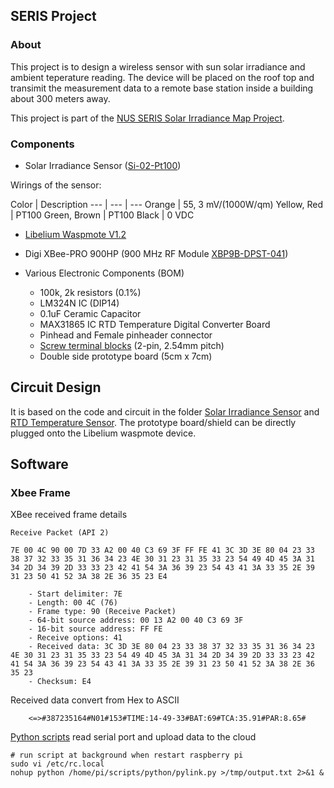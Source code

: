 ## SERIS Project

### About

This project is to design a wireless sensor with sun solar irradiance and ambient teperature reading. The device will be placed on the roof top and transimit the measurement data to a remote base station inside a building about 300 meters away.

This project is part of the [NUS SERIS Solar Irradiance Map Project](http://www.solar-repository.sg/irr-map.cfm).

### Components

* Solar Irradiance Sensor ([Si-02-Pt100](http://www.imt-solar.com/products/solar-irradiance-sensor/si-sensor.html))

Wirings of the sensor:

 Color | Description
--- | --- | ---
Orange | 55, 3 mV/(1000W/qm)
Yellow, Red | PT100
Green, Brown | PT100
Black | 0 VDC

* [Libelium Waspmote V1.2](http://www.libelium.com/products/waspmote/)

* Digi XBee-PRO 900HP (900 MHz RF Module  [XBP9B-DPST-041](http://www.digi.com/products/wireless-wired-embedded-solutions/zigbee-rf-modules/point-multipoint-rfmodules/xbee-pro-900hp#overview))

* Various Electronic Components (BOM)
    * 100k, 2k resistors (0.1%)
    * LM324N IC (DIP14)
    * 0.1uF Ceramic Capacitor
    * MAX31865 IC RTD Temperature Digital Converter Board
    * Pinhead and Female pinheader connector
    * [Screw terminal blocks](https://www.sparkfun.com/products/10571) (2-pin, 2.54mm pitch)
    * Double side prototype board (5cm x 7cm)


## Circuit Design

It is based on the code and circuit in the folder [Solar Irradiance Sensor](https://github.com/xianlin/WSN/tree/master/Sensors/Solar%20Irradiance) and [RTD Temperature Sensor](https://github.com/xianlin/WSN/tree/master/Sensors/Temperature). The prototype board/shield can be directly plugged onto the Libelium waspmote device.


## Software


### Xbee Frame

XBee received frame details
```
Receive Packet (API 2)

7E 00 4C 90 00 7D 33 A2 00 40 C3 69 3F FF FE 41 3C 3D 3E 80 04 23 33 38 37 32 33 35 31 36 34 23 4E 30 31 23 31 35 33 23 54 49 4D 45 3A 31 34 2D 34 39 2D 33 33 23 42 41 54 3A 36 39 23 54 43 41 3A 33 35 2E 39 31 23 50 41 52 3A 38 2E 36 35 23 E4

    - Start delimiter: 7E
    - Length: 00 4C (76)
    - Frame type: 90 (Receive Packet)
    - 64-bit source address: 00 13 A2 00 40 C3 69 3F
    - 16-bit source address: FF FE
    - Receive options: 41
    - Received data: 3C 3D 3E 80 04 23 33 38 37 32 33 35 31 36 34 23 4E 30 31 23 31 35 33 23 54 49 4D 45 3A 31 34 2D 34 39 2D 33 33 23 42 41 54 3A 36 39 23 54 43 41 3A 33 35 2E 39 31 23 50 41 52 3A 38 2E 36 35 23
    - Checksum: E4
```

Received data convert from Hex to ASCII
```
    <=>#387235164#N01#153#TIME:14-49-33#BAT:69#TCA:35.91#PAR:8.65#
```

[Python scripts](https://github.com/xianlin/WSN/blob/master/Projects/SERIS/pylink.py) read serial port and upload data to the cloud

```
# run script at background when restart raspberry pi
sudo vi /etc/rc.local
nohup python /home/pi/scripts/python/pylink.py >/tmp/output.txt 2>&1 &
```
